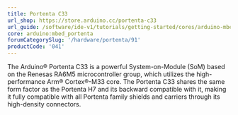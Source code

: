 ```yaml
---
title: Portenta C33
url_shop: https://store.arduino.cc/portenta-c33
url_guide: /software/ide-v1/tutorials/getting-started/cores/arduino-mbed_portenta
core: arduino:mbed_portenta
forumCategorySlug: '/hardware/portenta/91'
productCode: '041'
---
```


The Arduino® Portenta C33 is a powerful System-on-Module (SoM) based on the Renesas RA6M5 microcontroller group, which utilizes the high-performance Arm® Cortex®-M33 core. The Portenta C33 shares the same form factor as the Portenta H7 and its backward compatible with it, making it fully compatible with all Portenta family shields and carriers through its high-density connectors.